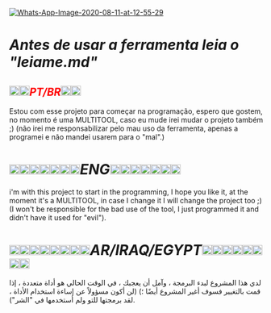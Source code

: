 <a href="https://ibb.co/ZBVqNKT"><img src="https://i.ibb.co/pfxYnZX/FatalSEC.jpg/Whats-App-Image-2020-08-11-at-12-55-29.jpg" alt="Whats-App-Image-2020-08-11-at-12-55-29" border="0"></a>
<h1><em><strong>Antes de usar a ferramenta leia o&nbsp; "leiame.md"</strong></em></h1>
<h2><span style="color: #ff0000;"><a style="color: #ff0000;" href="https://camo.githubusercontent.com/39a93c8dd05d523f3fbdf6a28ca64b26e51b8ec5/68747470733a2f2f6769746875622e6769746875626173736574732e636f6d2f696d616765732f69636f6e732f656d6f6a692f756e69636f64652f31663165372d31663166372e706e67" target="_blank" rel="noopener noreferrer"><img style="max-width: 100%;" src="https://camo.githubusercontent.com/39a93c8dd05d523f3fbdf6a28ca64b26e51b8ec5/68747470733a2f2f6769746875622e6769746875626173736574732e636f6d2f696d616765732f69636f6e732f656d6f6a692f756e69636f64652f31663165372d31663166372e706e67" alt="brazil" width="20" height="20" data-canonical-src="https://github.githubassets.com/images/icons/emoji/unicode/1f1e7-1f1f7.png" /></a><a style="color: #ff0000;" href="https://camo.githubusercontent.com/a1a27804c3c55c83e4e7e0c0f792c3923ae21898/68747470733a2f2f6769746875622e6769746875626173736574732e636f6d2f696d616765732f69636f6e732f656d6f6a692f756e69636f64652f31663166352d31663166392e706e67" target="_blank" rel="noopener noreferrer"><img style="max-width: 100%;" src="https://camo.githubusercontent.com/a1a27804c3c55c83e4e7e0c0f792c3923ae21898/68747470733a2f2f6769746875622e6769746875626173736574732e636f6d2f696d616765732f69636f6e732f656d6f6a692f756e69636f64652f31663166352d31663166392e706e67" alt="portugal" width="20" height="20" data-canonical-src="https://github.githubassets.com/images/icons/emoji/unicode/1f1f5-1f1f9.png" /></a><em>PT/BR<a style="color: #ff0000;" href="https://camo.githubusercontent.com/39a93c8dd05d523f3fbdf6a28ca64b26e51b8ec5/68747470733a2f2f6769746875622e6769746875626173736574732e636f6d2f696d616765732f69636f6e732f656d6f6a692f756e69636f64652f31663165372d31663166372e706e67" target="_blank" rel="noopener noreferrer"><img style="max-width: 100%;" src="https://camo.githubusercontent.com/39a93c8dd05d523f3fbdf6a28ca64b26e51b8ec5/68747470733a2f2f6769746875622e6769746875626173736574732e636f6d2f696d616765732f69636f6e732f656d6f6a692f756e69636f64652f31663165372d31663166372e706e67" alt="brazil" width="20" height="20" data-canonical-src="https://github.githubassets.com/images/icons/emoji/unicode/1f1e7-1f1f7.png" /></a><a style="color: #ff0000;" href="https://camo.githubusercontent.com/a1a27804c3c55c83e4e7e0c0f792c3923ae21898/68747470733a2f2f6769746875622e6769746875626173736574732e636f6d2f696d616765732f69636f6e732f656d6f6a692f756e69636f64652f31663166352d31663166392e706e67" target="_blank" rel="noopener noreferrer"><img style="max-width: 100%;" src="https://camo.githubusercontent.com/a1a27804c3c55c83e4e7e0c0f792c3923ae21898/68747470733a2f2f6769746875622e6769746875626173736574732e636f6d2f696d616765732f69636f6e732f656d6f6a692f756e69636f64652f31663166352d31663166392e706e67" alt="portugal" width="20" height="20" data-canonical-src="https://github.githubassets.com/images/icons/emoji/unicode/1f1f5-1f1f9.png" /></a></em></span></h2>

Estou com esse projeto para começar na programação, espero que gostem, no momento é uma MULTITOOL, caso eu mude irei mudar o projeto também ;) (não irei me responsabilizar pelo mau uso da ferramenta, apenas a programei e não mandei usarem para o "mal".)


<h1><strong><a href="https://camo.githubusercontent.com/78f4688372d8a827eebbee76f051c966305ef0b3/68747470733a2f2f6769746875622e6769746875626173736574732e636f6d2f696d616765732f69636f6e732f656d6f6a692f756e69636f64652f31663166612d31663166382e706e67" target="_blank" rel="noopener noreferrer"><img style="max-width: 100%;" src="https://camo.githubusercontent.com/78f4688372d8a827eebbee76f051c966305ef0b3/68747470733a2f2f6769746875622e6769746875626173736574732e636f6d2f696d616765732f69636f6e732f656d6f6a692f756e69636f64652f31663166612d31663166382e706e67" alt="us" width="20" height="20" data-canonical-src="https://github.githubassets.com/images/icons/emoji/unicode/1f1fa-1f1f8.png" /></a><a href="https://camo.githubusercontent.com/3a7897d0fb14a85092d9c8728f5fb7de94bd93db/68747470733a2f2f6769746875622e6769746875626173736574732e636f6d2f696d616765732f69636f6e732f656d6f6a692f756e69636f64652f31663165382d31663165362e706e67" target="_blank" rel="noopener noreferrer"><img style="max-width: 100%;" src="https://camo.githubusercontent.com/3a7897d0fb14a85092d9c8728f5fb7de94bd93db/68747470733a2f2f6769746875622e6769746875626173736574732e636f6d2f696d616765732f69636f6e732f656d6f6a692f756e69636f64652f31663165382d31663165362e706e67" alt="canada" width="20" height="20" data-canonical-src="https://github.githubassets.com/images/icons/emoji/unicode/1f1e8-1f1e6.png" /></a><a href="https://camo.githubusercontent.com/975971cee6c58c99588b910706a90b021f1bc74e/68747470733a2f2f6769746875622e6769746875626173736574732e636f6d2f696d616765732f69636f6e732f656d6f6a692f756e69636f64652f31663165632d31663166652e706e67" target="_blank" rel="noopener noreferrer"><img style="max-width: 100%;" src="https://camo.githubusercontent.com/975971cee6c58c99588b910706a90b021f1bc74e/68747470733a2f2f6769746875622e6769746875626173736574732e636f6d2f696d616765732f69636f6e732f656d6f6a692f756e69636f64652f31663165632d31663166652e706e67" alt="guyana" width="20" height="20" data-canonical-src="https://github.githubassets.com/images/icons/emoji/unicode/1f1ec-1f1fe.png" /></a><a href="https://camo.githubusercontent.com/71c822e640b4f2c6c9fc53a304409e19ca83e570/68747470733a2f2f6769746875622e6769746875626173736574732e636f6d2f696d616765732f69636f6e732f656d6f6a692f756e69636f64652f31663165372d31663166382e706e67" target="_blank" rel="noopener noreferrer"><img style="max-width: 100%;" src="https://camo.githubusercontent.com/71c822e640b4f2c6c9fc53a304409e19ca83e570/68747470733a2f2f6769746875622e6769746875626173736574732e636f6d2f696d616765732f69636f6e732f656d6f6a692f756e69636f64652f31663165372d31663166382e706e67" alt="bahamas" width="20" height="20" data-canonical-src="https://github.githubassets.com/images/icons/emoji/unicode/1f1e7-1f1f8.png" /></a><a href="https://camo.githubusercontent.com/3662f82f0572751182cbbd94d360e28a2f9299e3/68747470733a2f2f6769746875622e6769746875626173736574732e636f6d2f696d616765732f69636f6e732f656d6f6a692f756e69636f64652f31663165372d31663165372e706e67" target="_blank" rel="noopener noreferrer"><img style="max-width: 100%;" src="https://camo.githubusercontent.com/3662f82f0572751182cbbd94d360e28a2f9299e3/68747470733a2f2f6769746875622e6769746875626173736574732e636f6d2f696d616765732f69636f6e732f656d6f6a692f756e69636f64652f31663165372d31663165372e706e67" alt="barbados" width="20" height="20" data-canonical-src="https://github.githubassets.com/images/icons/emoji/unicode/1f1e7-1f1e7.png" /></a><a href="https://camo.githubusercontent.com/0a18c8d4264f5fdb100df06e8bb32a05698b33e1/68747470733a2f2f6769746875622e6769746875626173736574732e636f6d2f696d616765732f69636f6e732f656d6f6a692f756e69636f64652f31663165392d31663166342e706e67" target="_blank" rel="noopener noreferrer"><img style="max-width: 100%;" src="https://camo.githubusercontent.com/0a18c8d4264f5fdb100df06e8bb32a05698b33e1/68747470733a2f2f6769746875622e6769746875626173736574732e636f6d2f696d616765732f69636f6e732f656d6f6a692f756e69636f64652f31663165392d31663166342e706e67" alt="dominican_republic" width="20" height="20" data-canonical-src="https://github.githubassets.com/images/icons/emoji/unicode/1f1e9-1f1f4.png" /></a><a href="https://camo.githubusercontent.com/0ed6ca6739a6b84ad6636c5ba55bb498fe060537/68747470733a2f2f6769746875622e6769746875626173736574732e636f6d2f696d616765732f69636f6e732f656d6f6a692f756e69636f64652f31663165392d31663166322e706e67" target="_blank" rel="noopener noreferrer"><img style="max-width: 100%;" src="https://camo.githubusercontent.com/0ed6ca6739a6b84ad6636c5ba55bb498fe060537/68747470733a2f2f6769746875622e6769746875626173736574732e636f6d2f696d616765732f69636f6e732f656d6f6a692f756e69636f64652f31663165392d31663166322e706e67" alt="dominica" width="20" height="20" data-canonical-src="https://github.githubassets.com/images/icons/emoji/unicode/1f1e9-1f1f2.png" /></a><em>ENG<a href="https://camo.githubusercontent.com/78f4688372d8a827eebbee76f051c966305ef0b3/68747470733a2f2f6769746875622e6769746875626173736574732e636f6d2f696d616765732f69636f6e732f656d6f6a692f756e69636f64652f31663166612d31663166382e706e67" target="_blank" rel="noopener noreferrer"><img style="max-width: 100%;" src="https://camo.githubusercontent.com/78f4688372d8a827eebbee76f051c966305ef0b3/68747470733a2f2f6769746875622e6769746875626173736574732e636f6d2f696d616765732f69636f6e732f656d6f6a692f756e69636f64652f31663166612d31663166382e706e67" alt="us" width="20" height="20" data-canonical-src="https://github.githubassets.com/images/icons/emoji/unicode/1f1fa-1f1f8.png" /></a><a href="https://camo.githubusercontent.com/3a7897d0fb14a85092d9c8728f5fb7de94bd93db/68747470733a2f2f6769746875622e6769746875626173736574732e636f6d2f696d616765732f69636f6e732f656d6f6a692f756e69636f64652f31663165382d31663165362e706e67" target="_blank" rel="noopener noreferrer"><img style="max-width: 100%;" src="https://camo.githubusercontent.com/3a7897d0fb14a85092d9c8728f5fb7de94bd93db/68747470733a2f2f6769746875622e6769746875626173736574732e636f6d2f696d616765732f69636f6e732f656d6f6a692f756e69636f64652f31663165382d31663165362e706e67" alt="canada" width="20" height="20" data-canonical-src="https://github.githubassets.com/images/icons/emoji/unicode/1f1e8-1f1e6.png" /></a><a href="https://camo.githubusercontent.com/975971cee6c58c99588b910706a90b021f1bc74e/68747470733a2f2f6769746875622e6769746875626173736574732e636f6d2f696d616765732f69636f6e732f656d6f6a692f756e69636f64652f31663165632d31663166652e706e67" target="_blank" rel="noopener noreferrer"><img style="max-width: 100%;" src="https://camo.githubusercontent.com/975971cee6c58c99588b910706a90b021f1bc74e/68747470733a2f2f6769746875622e6769746875626173736574732e636f6d2f696d616765732f69636f6e732f656d6f6a692f756e69636f64652f31663165632d31663166652e706e67" alt="guyana" width="20" height="20" data-canonical-src="https://github.githubassets.com/images/icons/emoji/unicode/1f1ec-1f1fe.png" /></a><a href="https://camo.githubusercontent.com/71c822e640b4f2c6c9fc53a304409e19ca83e570/68747470733a2f2f6769746875622e6769746875626173736574732e636f6d2f696d616765732f69636f6e732f656d6f6a692f756e69636f64652f31663165372d31663166382e706e67" target="_blank" rel="noopener noreferrer"><img style="max-width: 100%;" src="https://camo.githubusercontent.com/71c822e640b4f2c6c9fc53a304409e19ca83e570/68747470733a2f2f6769746875622e6769746875626173736574732e636f6d2f696d616765732f69636f6e732f656d6f6a692f756e69636f64652f31663165372d31663166382e706e67" alt="bahamas" width="20" height="20" data-canonical-src="https://github.githubassets.com/images/icons/emoji/unicode/1f1e7-1f1f8.png" /></a><a href="https://camo.githubusercontent.com/3662f82f0572751182cbbd94d360e28a2f9299e3/68747470733a2f2f6769746875622e6769746875626173736574732e636f6d2f696d616765732f69636f6e732f656d6f6a692f756e69636f64652f31663165372d31663165372e706e67" target="_blank" rel="noopener noreferrer"><img style="max-width: 100%;" src="https://camo.githubusercontent.com/3662f82f0572751182cbbd94d360e28a2f9299e3/68747470733a2f2f6769746875622e6769746875626173736574732e636f6d2f696d616765732f69636f6e732f656d6f6a692f756e69636f64652f31663165372d31663165372e706e67" alt="barbados" width="20" height="20" data-canonical-src="https://github.githubassets.com/images/icons/emoji/unicode/1f1e7-1f1e7.png" /></a><a href="https://camo.githubusercontent.com/0a18c8d4264f5fdb100df06e8bb32a05698b33e1/68747470733a2f2f6769746875622e6769746875626173736574732e636f6d2f696d616765732f69636f6e732f656d6f6a692f756e69636f64652f31663165392d31663166342e706e67" target="_blank" rel="noopener noreferrer"><img style="max-width: 100%;" src="https://camo.githubusercontent.com/0a18c8d4264f5fdb100df06e8bb32a05698b33e1/68747470733a2f2f6769746875622e6769746875626173736574732e636f6d2f696d616765732f69636f6e732f656d6f6a692f756e69636f64652f31663165392d31663166342e706e67" alt="dominican_republic" width="20" height="20" data-canonical-src="https://github.githubassets.com/images/icons/emoji/unicode/1f1e9-1f1f4.png" /></a><a href="https://camo.githubusercontent.com/0ed6ca6739a6b84ad6636c5ba55bb498fe060537/68747470733a2f2f6769746875622e6769746875626173736574732e636f6d2f696d616765732f69636f6e732f656d6f6a692f756e69636f64652f31663165392d31663166322e706e67" target="_blank" rel="noopener noreferrer"><img style="max-width: 100%;" src="https://camo.githubusercontent.com/0ed6ca6739a6b84ad6636c5ba55bb498fe060537/68747470733a2f2f6769746875622e6769746875626173736574732e636f6d2f696d616765732f69636f6e732f656d6f6a692f756e69636f64652f31663165392d31663166322e706e67" alt="dominica" width="20" height="20" data-canonical-src="https://github.githubassets.com/images/icons/emoji/unicode/1f1e9-1f1f2.png" /></a></em></strong></h1>

<p>i'm with this project to start in the programming, I hope you like it, at the moment it's a MULTITOOL, in case I change it I will change the project too ;) (I won't be responsible for the bad use of the tool, I just programmed it and didn't have it used for "evil").</p>

<h1><a href="https://camo.githubusercontent.com/2a229745775799e85e79b4dcc2987c1e1a8f2b35/68747470733a2f2f6769746875622e6769746875626173736574732e636f6d2f696d616765732f69636f6e732f656d6f6a692f756e69636f64652f31663166382d31663165362e706e67" target="_blank" rel="noopener noreferrer"><img style="max-width: 100%;" src="https://camo.githubusercontent.com/2a229745775799e85e79b4dcc2987c1e1a8f2b35/68747470733a2f2f6769746875622e6769746875626173736574732e636f6d2f696d616765732f69636f6e732f656d6f6a692f756e69636f64652f31663166382d31663165362e706e67" alt="saudi_arabia" width="20" height="20" data-canonical-src="https://github.githubassets.com/images/icons/emoji/unicode/1f1f8-1f1e6.png" /></a><a href="https://camo.githubusercontent.com/1cd4344d502371359989d735e21e312fd23d57c1/68747470733a2f2f6769746875622e6769746875626173736574732e636f6d2f696d616765732f69636f6e732f656d6f6a692f756e69636f64652f31663165392d31663166662e706e67" target="_blank" rel="noopener noreferrer"><img style="max-width: 100%;" src="https://camo.githubusercontent.com/1cd4344d502371359989d735e21e312fd23d57c1/68747470733a2f2f6769746875622e6769746875626173736574732e636f6d2f696d616765732f69636f6e732f656d6f6a692f756e69636f64652f31663165392d31663166662e706e67" alt="algeria" width="20" height="20" data-canonical-src="https://github.githubassets.com/images/icons/emoji/unicode/1f1e9-1f1ff.png" /></a><a href="https://camo.githubusercontent.com/74a73927fd249c66890c2fdbaab7feedfd964a87/68747470733a2f2f6769746875622e6769746875626173736574732e636f6d2f696d616765732f69636f6e732f656d6f6a692f756e69636f64652f31663165372d31663165642e706e67" target="_blank" rel="noopener noreferrer"><img style="max-width: 100%;" src="https://camo.githubusercontent.com/74a73927fd249c66890c2fdbaab7feedfd964a87/68747470733a2f2f6769746875622e6769746875626173736574732e636f6d2f696d616765732f69636f6e732f656d6f6a692f756e69636f64652f31663165372d31663165642e706e67" alt="bahrain" width="20" height="20" data-canonical-src="https://github.githubassets.com/images/icons/emoji/unicode/1f1e7-1f1ed.png" /></a><a href="https://camo.githubusercontent.com/b65aa0b9aed8ba5898733e7fe827633755a0fec5/68747470733a2f2f6769746875622e6769746875626173736574732e636f6d2f696d616765732f69636f6e732f656d6f6a692f756e69636f64652f31663166362d31663165362e706e67" target="_blank" rel="noopener noreferrer"><img style="max-width: 100%;" src="https://camo.githubusercontent.com/b65aa0b9aed8ba5898733e7fe827633755a0fec5/68747470733a2f2f6769746875622e6769746875626173736574732e636f6d2f696d616765732f69636f6e732f656d6f6a692f756e69636f64652f31663166362d31663165362e706e67" alt="qatar" width="20" height="20" data-canonical-src="https://github.githubassets.com/images/icons/emoji/unicode/1f1f6-1f1e6.png" /></a><a href="https://camo.githubusercontent.com/9573dad49102abc5936e37a3dfd47a713c8952a2/68747470733a2f2f6769746875622e6769746875626173736574732e636f6d2f696d616765732f69636f6e732f656d6f6a692f756e69636f64652f31663166392d31663165392e706e67" target="_blank" rel="noopener noreferrer"><img style="max-width: 100%;" src="https://camo.githubusercontent.com/9573dad49102abc5936e37a3dfd47a713c8952a2/68747470733a2f2f6769746875622e6769746875626173736574732e636f6d2f696d616765732f69636f6e732f656d6f6a692f756e69636f64652f31663166392d31663165392e706e67" alt="chad" width="20" height="20" data-canonical-src="https://github.githubassets.com/images/icons/emoji/unicode/1f1f9-1f1e9.png" /></a><a href="https://camo.githubusercontent.com/6f8b0d12df1b143a24df58a09f1551c7e98c43a8/68747470733a2f2f6769746875622e6769746875626173736574732e636f6d2f696d616765732f69636f6e732f656d6f6a692f756e69636f64652f31663166302d31663166322e706e67" target="_blank" rel="noopener noreferrer"><img style="max-width: 100%;" src="https://camo.githubusercontent.com/6f8b0d12df1b143a24df58a09f1551c7e98c43a8/68747470733a2f2f6769746875622e6769746875626173736574732e636f6d2f696d616765732f69636f6e732f656d6f6a692f756e69636f64652f31663166302d31663166322e706e67" alt="comoros" width="20" height="20" data-canonical-src="https://github.githubassets.com/images/icons/emoji/unicode/1f1f0-1f1f2.png" /></a><a href="https://camo.githubusercontent.com/d9caaec3f6a949a04f7dd61f7330260c383bbcd7/68747470733a2f2f6769746875622e6769746875626173736574732e636f6d2f696d616765732f69636f6e732f656d6f6a692f756e69636f64652f31663165612d31663165632e706e67" target="_blank" rel="noopener noreferrer"><img style="max-width: 100%;" src="https://camo.githubusercontent.com/d9caaec3f6a949a04f7dd61f7330260c383bbcd7/68747470733a2f2f6769746875622e6769746875626173736574732e636f6d2f696d616765732f69636f6e732f656d6f6a692f756e69636f64652f31663165612d31663165632e706e67" alt="egypt" width="20" height="20" data-canonical-src="https://github.githubassets.com/images/icons/emoji/unicode/1f1ea-1f1ec.png" /></a><a href="https://camo.githubusercontent.com/99767c83f6d537dfbef4de2ae97494f439b20c51/68747470733a2f2f6769746875622e6769746875626173736574732e636f6d2f696d616765732f69636f6e732f656d6f6a692f756e69636f64652f31663165612d31663166372e706e67" target="_blank" rel="noopener noreferrer"><img style="max-width: 100%;" src="https://camo.githubusercontent.com/99767c83f6d537dfbef4de2ae97494f439b20c51/68747470733a2f2f6769746875622e6769746875626173736574732e636f6d2f696d616765732f69636f6e732f656d6f6a692f756e69636f64652f31663165612d31663166372e706e67" alt="eritrea" width="20" height="20" data-canonical-src="https://github.githubassets.com/images/icons/emoji/unicode/1f1ea-1f1f7.png" /></a><strong><em>AR/IRAQ/EGYPT<a href="https://camo.githubusercontent.com/2a229745775799e85e79b4dcc2987c1e1a8f2b35/68747470733a2f2f6769746875622e6769746875626173736574732e636f6d2f696d616765732f69636f6e732f656d6f6a692f756e69636f64652f31663166382d31663165362e706e67" target="_blank" rel="noopener noreferrer"><img style="max-width: 100%;" src="https://camo.githubusercontent.com/2a229745775799e85e79b4dcc2987c1e1a8f2b35/68747470733a2f2f6769746875622e6769746875626173736574732e636f6d2f696d616765732f69636f6e732f656d6f6a692f756e69636f64652f31663166382d31663165362e706e67" alt="saudi_arabia" width="20" height="20" data-canonical-src="https://github.githubassets.com/images/icons/emoji/unicode/1f1f8-1f1e6.png" /></a><a href="https://camo.githubusercontent.com/1cd4344d502371359989d735e21e312fd23d57c1/68747470733a2f2f6769746875622e6769746875626173736574732e636f6d2f696d616765732f69636f6e732f656d6f6a692f756e69636f64652f31663165392d31663166662e706e67" target="_blank" rel="noopener noreferrer"><img style="max-width: 100%;" src="https://camo.githubusercontent.com/1cd4344d502371359989d735e21e312fd23d57c1/68747470733a2f2f6769746875622e6769746875626173736574732e636f6d2f696d616765732f69636f6e732f656d6f6a692f756e69636f64652f31663165392d31663166662e706e67" alt="algeria" width="20" height="20" data-canonical-src="https://github.githubassets.com/images/icons/emoji/unicode/1f1e9-1f1ff.png" /></a><a href="https://camo.githubusercontent.com/74a73927fd249c66890c2fdbaab7feedfd964a87/68747470733a2f2f6769746875622e6769746875626173736574732e636f6d2f696d616765732f69636f6e732f656d6f6a692f756e69636f64652f31663165372d31663165642e706e67" target="_blank" rel="noopener noreferrer"><img style="max-width: 100%;" src="https://camo.githubusercontent.com/74a73927fd249c66890c2fdbaab7feedfd964a87/68747470733a2f2f6769746875622e6769746875626173736574732e636f6d2f696d616765732f69636f6e732f656d6f6a692f756e69636f64652f31663165372d31663165642e706e67" alt="bahrain" width="20" height="20" data-canonical-src="https://github.githubassets.com/images/icons/emoji/unicode/1f1e7-1f1ed.png" /></a><a href="https://camo.githubusercontent.com/b65aa0b9aed8ba5898733e7fe827633755a0fec5/68747470733a2f2f6769746875622e6769746875626173736574732e636f6d2f696d616765732f69636f6e732f656d6f6a692f756e69636f64652f31663166362d31663165362e706e67" target="_blank" rel="noopener noreferrer"><img style="max-width: 100%;" src="https://camo.githubusercontent.com/b65aa0b9aed8ba5898733e7fe827633755a0fec5/68747470733a2f2f6769746875622e6769746875626173736574732e636f6d2f696d616765732f69636f6e732f656d6f6a692f756e69636f64652f31663166362d31663165362e706e67" alt="qatar" width="20" height="20" data-canonical-src="https://github.githubassets.com/images/icons/emoji/unicode/1f1f6-1f1e6.png" /></a><a href="https://camo.githubusercontent.com/9573dad49102abc5936e37a3dfd47a713c8952a2/68747470733a2f2f6769746875622e6769746875626173736574732e636f6d2f696d616765732f69636f6e732f656d6f6a692f756e69636f64652f31663166392d31663165392e706e67" target="_blank" rel="noopener noreferrer"><img style="max-width: 100%;" src="https://camo.githubusercontent.com/9573dad49102abc5936e37a3dfd47a713c8952a2/68747470733a2f2f6769746875622e6769746875626173736574732e636f6d2f696d616765732f69636f6e732f656d6f6a692f756e69636f64652f31663166392d31663165392e706e67" alt="chad" width="20" height="20" data-canonical-src="https://github.githubassets.com/images/icons/emoji/unicode/1f1f9-1f1e9.png" /></a><a href="https://camo.githubusercontent.com/6f8b0d12df1b143a24df58a09f1551c7e98c43a8/68747470733a2f2f6769746875622e6769746875626173736574732e636f6d2f696d616765732f69636f6e732f656d6f6a692f756e69636f64652f31663166302d31663166322e706e67" target="_blank" rel="noopener noreferrer"><img style="max-width: 100%;" src="https://camo.githubusercontent.com/6f8b0d12df1b143a24df58a09f1551c7e98c43a8/68747470733a2f2f6769746875622e6769746875626173736574732e636f6d2f696d616765732f69636f6e732f656d6f6a692f756e69636f64652f31663166302d31663166322e706e67" alt="comoros" width="20" height="20" data-canonical-src="https://github.githubassets.com/images/icons/emoji/unicode/1f1f0-1f1f2.png" /></a><a href="https://camo.githubusercontent.com/d9caaec3f6a949a04f7dd61f7330260c383bbcd7/68747470733a2f2f6769746875622e6769746875626173736574732e636f6d2f696d616765732f69636f6e732f656d6f6a692f756e69636f64652f31663165612d31663165632e706e67" target="_blank" rel="noopener noreferrer"><img style="max-width: 100%;" src="https://camo.githubusercontent.com/d9caaec3f6a949a04f7dd61f7330260c383bbcd7/68747470733a2f2f6769746875622e6769746875626173736574732e636f6d2f696d616765732f69636f6e732f656d6f6a692f756e69636f64652f31663165612d31663165632e706e67" alt="egypt" width="20" height="20" data-canonical-src="https://github.githubassets.com/images/icons/emoji/unicode/1f1ea-1f1ec.png" /></a><a href="https://camo.githubusercontent.com/99767c83f6d537dfbef4de2ae97494f439b20c51/68747470733a2f2f6769746875622e6769746875626173736574732e636f6d2f696d616765732f69636f6e732f656d6f6a692f756e69636f64652f31663165612d31663166372e706e67" target="_blank" rel="noopener noreferrer"><img style="max-width: 100%;" src="https://camo.githubusercontent.com/99767c83f6d537dfbef4de2ae97494f439b20c51/68747470733a2f2f6769746875622e6769746875626173736574732e636f6d2f696d616765732f69636f6e732f656d6f6a692f756e69636f64652f31663165612d31663166372e706e67" alt="eritrea" width="20" height="20" data-canonical-src="https://github.githubassets.com/images/icons/emoji/unicode/1f1ea-1f1f7.png" /></a></em></strong></h1>

<p>لدي هذا المشروع لبدء البرمجة ، وآمل أن يعجبك ، في الوقت الحالي هو أداة متعددة ، إذا قمت بالتغيير فسوف أغير المشروع أيضًا ؛) (لن أكون مسؤولاً عن إساءة استخدام الأداة ، لقد برمجتها للتو ولم أستخدمها في "الشر").</p>

